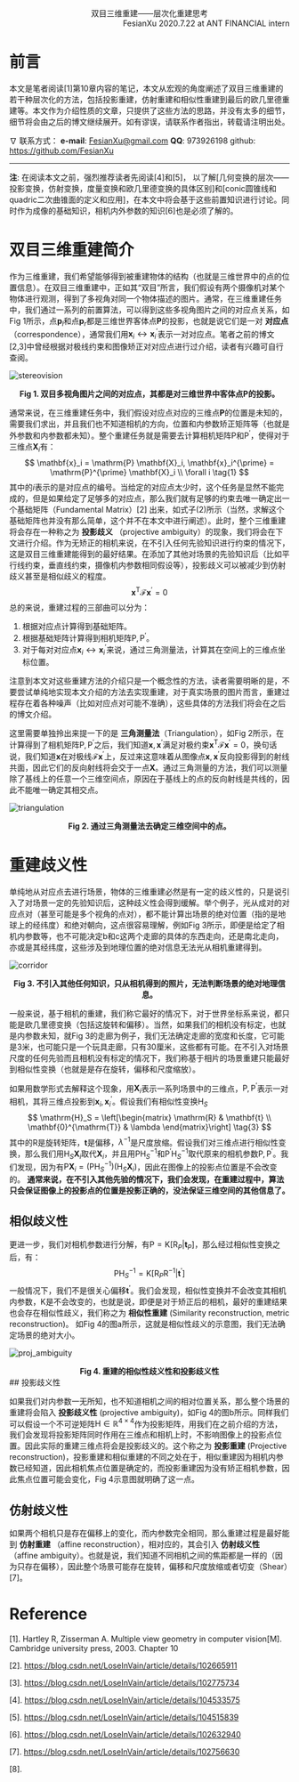 <div align='center'>
    双目三维重建——层次化重建思考
</div>

<div align='right'>
    FesianXu 2020.7.22 at ANT FINANCIAL intern
</div>

# 前言

本文是笔者阅读[1]第10章内容的笔记，本文从宏观的角度阐述了双目三维重建的若干种层次化的方法，包括投影重建，仿射重建和相似性重建到最后的欧几里德重建等。本文作为介绍性质的文章，只提供了这些方法的思路，并没有太多的细节，细节将会由之后的博文继续展开。如有谬误，请联系作者指出，转载请注明出处。

$\nabla$ 联系方式：
**e-mail**:      [FesianXu@gmail.com](mailto:FesianXu@gmail.com)
**QQ**:             973926198
github:       https://github.com/FesianXu

----

**注**: 在阅读本文之前，强烈推荐读者先阅读[4]和[5]， 以了解[几何变换的层次——投影变换，仿射变换，度量变换和欧几里德变换的具体区别]和[conic圆锥线和quadric二次曲锥面的定义和应用]，在本文中将会基于这些前置知识进行讨论。同时作为成像的基础知识，相机内外参数的知识[6]也是必须了解的。

# 双目三维重建简介

作为三维重建，我们希望能够得到被重建物体的结构（也就是三维世界中的点的位置信息）。在双目三维重建中，正如其“双目”所言，我们假设有两个摄像机对某个物体进行观测，得到了多视角对同一个物体描述的图片。通常，在三维重建任务中，我们通过一系列的前置算法，可以得到这些多视角图片之间的对应点关系，如Fig 1所示，点$\mathbf{p}_l$和点$\mathbf{p}_r$都是三维世界客体点$\mathbf{P}$的投影，也就是说它们是一对 **对应点**（correspondence），通常我们用$\mathbf{x}_i \leftrightarrow \mathbf{x}_i^{\prime}$表示一对对应点。笔者之前的博文[2,3]中曾经根据对极线约束和图像矫正对对应点进行过介绍，读者有兴趣可自行查阅。

![stereovision][stereovision]

<div align='center'>
    <b>
        Fig 1. 双目多视角图片之间的对应点，其都是对三维世界中客体点P的投影。
    </b>
</div>

通常来说，在三维重建任务中，我们假设对应点对应的三维点$\mathbf{P}$的位置是未知的，需要我们求出，并且我们也不知道相机的方向，位置和内参数矫正矩阵等（也就是外参数和内参数都未知）。整个重建任务就是需要去计算相机矩阵$\mathrm{P}$和$\mathrm{P}^{\prime}$，使得对于三维点$\mathbf{X}_i$有：
$$
\mathbf{x}_i = \mathrm{P} \mathbf{X}_i,   \mathbf{x}_i^{\prime} = \mathrm{P}^{\prime} \mathbf{X}_i \\ \forall i
\tag{1}
$$
其中的$i$表示的是对应点的编号。当给定的对应点太少时，这个任务是显然不能完成的，但是如果给定了足够多的对应点，那么我们就有足够的约束去唯一确定出一个基础矩阵（Fundamental Matrix）[2] 出来，如式子(2)所示（当然，求解这个基础矩阵也并没有那么简单，这个并不在本文中进行阐述）。此时，整个三维重建将会存在一种称之为 **投影歧义** （projective ambiguity）的现象，我们将会在下文进行介绍。作为无矫正的相机来说，在不引入任何先验知识进行约束的情况下，这是双目三维重建能得到的最好结果。在添加了其他对场景的先验知识后（比如平行线约束，垂直线约束，摄像机内参数相同假设等），投影歧义可以被减少到仿射歧义甚至是相似歧义的程度。
$$
\mathbf{x}^{\mathrm{T}} \mathcal{F} \mathbf{x}^{\prime} = 0
\tag{2}
$$
总的来说，重建过程的三部曲可以分为：

1. 根据对应点计算得到基础矩阵。
2. 根据基础矩阵计算得到相机矩阵$\mathrm{P},\mathrm{P}^{\prime}$。
3. 对于每对对应点$\mathbf{x}_i \leftrightarrow \mathbf{x}_i^{\prime}$来说，通过三角测量法，计算其在空间上的三维点坐标位置。

注意到本文对这些重建方法的介绍只是一个概念性的方法，读者需要明晰的是，不要尝试单纯地实现本文介绍的方法去实现重建，对于真实场景的图片而言，重建过程存在着各种噪声（比如对应点对可能不准确），这些具体的方法我们将会在之后的博文介绍。

这里需要单独拎出来提一下的是 **三角测量法**（Triangulation），如Fig 2所示，在计算得到了相机矩阵$\mathrm{P},\mathrm{P}^{\prime}$之后，我们知道$\mathbf{x},\mathbf{x}^{\prime}$满足对极约束$\mathbf{x}^{\mathrm{T}} \mathcal{F} \mathbf{x}^{\prime} = 0$，换句话说，我们知道$\mathbf{x}$在对极线$\mathcal{F}\mathbf{x}^{\prime}$上，反过来这意味着从图像点$\mathbf{x},\mathbf{x}^{\prime}$反向投影得到的射线共面，因此它们的反向射线将会交于一点$\mathbf{X}$。通过三角测量的方法，我们可以测量除了基线上的任意一个三维空间点，原因在于基线上的点的反向射线是共线的，因此不能唯一确定其相交点。

![triangulation][triangulation]

<div align='center'>
    <b>
        Fig 2. 通过三角测量法去确定三维空间中的点。
    </b>
</div>


# 重建歧义性

单纯地从对应点去进行场景，物体的三维重建必然是有一定的歧义性的，只是说引入了对场景一定的先验知识后，这种歧义性会得到缓解。举个例子，光从成对的对应点对（甚至可能是多个视角的点对），都不能计算出场景的绝对位置（指的是地球上的经纬度）和绝对朝向，这点很容易理解，例如Fig 3所示，即便是给定了相机内参数等，也不可能决定b和c这两个走廊的具体的东西走向，还是南北走向，亦或是其经纬度，这些涉及到地理位置的绝对信息无法光从相机重建得到。

![corridor][corridor]

<div align='center'>
    <b>
        Fig 3. 不引入其他任何知识，只从相机得到的照片，无法判断场景的绝对地理信息。
    </b>
</div>

一般来说，基于相机的重建，我们称它最好的情况下，对于世界坐标系来说，都只能是欧几里德变换（包括这旋转和偏移）。当然，如果我们的相机没有标定，也就是内参数未知，就Fig 3的走廊为例子，我们无法确定走廊的宽度和长度，它可能是3米，也可能只是一个玩具走廊，只有30厘米，这些都有可能。在不引入对场景尺度的任何先验而且相机没有标定的情况下，我们称基于相片的场景重建只能最好到相似性变换（也就是是存在旋转，偏移和尺度缩放）。

如果用数学形式去解释这个现象，用$\mathbf{X}_i$表示一系列场景中的三维点，$\mathrm{P},\mathrm{P}^{\prime}$表示一对相机，其将三维点投影到$\mathbf{x}_i, \mathbf{x}_i^{\prime}$。假设我们有相似性变换$\mathrm{H}_S$
$$
\mathrm{H}_S = 
\left[\begin{matrix}
\mathrm{R} & \mathbf{t} \\
\mathbf{0}^{\mathrm{T}} & \lambda
\end{matrix}\right]
\tag{3}
$$
其中的$\mathrm{R}$是旋转矩阵，$\mathbf{t}$是偏移，$\lambda^{-1}$是尺度放缩。假设我们对三维点进行相似性变换，那么我们用$\mathrm{H}_S\mathbf{X}_i$取代$\mathbf{X}_i$，并且用$\mathrm{P}\mathrm{H}_S^{-1}$和$\mathrm{P}^{\prime}\mathrm{H}_S^{-1}$取代原来的相机参数$\mathrm{P},\mathrm{P}^{\prime}$。我们发现，因为有$\mathrm{P}\mathbf{X}_i = (\mathrm{P}\mathrm{H}_S^{-1})(\mathrm{H}_S \mathbf{X}_i)$，因此在图像上的投影点位置是不会改变的。 **通常来说，在不引入其他先验的情况下，我们会发现，在重建过程中，算法只会保证图像上的投影点的位置是投影正确的，没法保证三维空间的其他信息了。**



## 相似歧义性

更进一步，我们对相机参数进行分解，有$\mathrm{P} = \mathrm{K}[\mathrm{R}_P | \mathbf{t}_P]$，那么经过相似性变换之后，有：
$$
\mathrm{P}\mathrm{H}_S^{-1} = \mathrm{K} [\mathrm{R}_P\mathrm{R}^{-1} | \mathbf{t}^{\prime}]
\tag{4}
$$
一般情况下，我们不是很关心偏移$\mathbf{t}^{\prime}$。我们会发现，相似性变换并不会改变其相机内参数，$\mathrm{K}$是不会改变的，也就是说，即便是对于矫正后的相机，最好的重建结果也会存在相似性歧义，我们称之为 **相似性重建** (Similarity reconstruction, metric reconstruction)。 如Fig 4的图a所示，这就是相似性歧义的示意图，我们无法确定场景的绝对大小。

![proj_ambiguity][proj_ambiguity]

<div align='center'>
    <b>
        Fig 4. 重建的相似性歧义性和投影歧义性
    </b>
</div>
## 投影歧义性

如果我们对内参数一无所知，也不知道相机之间的相对位置关系，那么整个场景的重建将会陷入 **投影歧义性** (projective ambiguity)，如Fig 4的图b所示。同样我们可以假设一个不可逆矩阵$\mathrm{H} \in \mathbb{R}^{4 \times 4}$作为投影矩阵，用我们在之前介绍的方法，我们会发现将投影矩阵同时作用在三维点和相机上时，不影响图像上的投影点位置。因此实际的重建三维点将会是投影歧义的。这个称之为 **投影重建** (Projective reconstruction)，投影重建和相似重建的不同之处在于，相似重建因为相机内参数已经知道，因此相机焦点位置是确定的，而投影重建因为没有矫正相机参数，因此焦点位置可能会变化，Fig 4示意图就明确了这一点。



## 仿射歧义性

如果两个相机只是存在偏移上的变化，而内参数完全相同，那么重建过程是最好能到 **仿射重建** （affine reconstruction），相对应的，其会引入 **仿射歧义性** （affine ambiguity）。也就是说，我们知道不同相机之间的焦距都是一样的（因为只存在偏移），因此整个场景可能存在旋转，偏移和尺度放缩或者切变（Shear）[7]。









# Reference

[1]. Hartley R, Zisserman A. Multiple view geometry in computer vision[M]. Cambridge university press, 2003. Chapter 10

[2]. https://blog.csdn.net/LoseInVain/article/details/102665911

[3]. https://blog.csdn.net/LoseInVain/article/details/102775734

[4]. https://blog.csdn.net/LoseInVain/article/details/104533575

[5]. https://blog.csdn.net/LoseInVain/article/details/104515839

[6]. https://blog.csdn.net/LoseInVain/article/details/102632940

[7]. https://blog.csdn.net/LoseInVain/article/details/102756630

[8]. 



[stereovision]: ./imgs/stereovision.jpg
[triangulation]: ./imgs/triangulation.jpg

[corridor]: ./imgs/corridor.jpg
[proj_ambiguity]: ./imgs/proj_ambiguity.jpg





